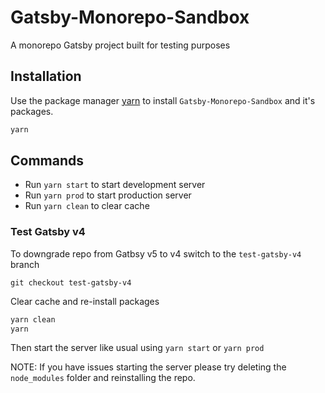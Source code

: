 # Gatsby-Monorepo-Sandbox

A monorepo Gatsby project built for testing purposes

## Installation

Use the package manager [yarn](https://yarnpkg.com/) to install `Gatsby-Monorepo-Sandbox` and it's packages.

```bash
yarn
```

## Commands

- Run `yarn start` to start development server
- Run `yarn prod`  to start production server
- Run `yarn clean` to clear cache


### Test Gatsby v4

To downgrade repo from Gatbsy v5 to v4 switch to the `test-gatsby-v4` branch

```git
git checkout test-gatsby-v4
```

Clear cache and re-install packages

```bash
yarn clean
yarn
```

Then start the server like usual using `yarn start` or `yarn prod`

NOTE: If you have issues starting the server please try deleting the `node_modules` folder and reinstalling the repo.
